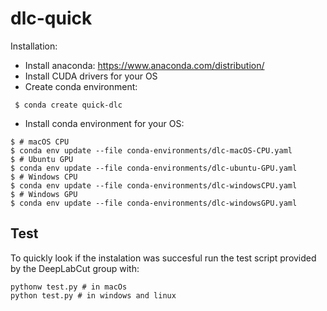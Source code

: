 # dlc-quick
Installation:

- Install anaconda:
https://www.anaconda.com/distribution/
- Install CUDA drivers for your OS 
- Create conda environment:
```
 $ conda create quick-dlc 
```
- Install conda environment for your OS:
```
$ # macOS CPU
$ conda env update --file conda-environments/dlc-macOS-CPU.yaml
$ # Ubuntu GPU
$ conda env update --file conda-environments/dlc-ubuntu-GPU.yaml
$ # Windows CPU
$ conda env update --file conda-environments/dlc-windowsCPU.yaml
$ # Windows GPU
$ conda env update --file conda-environments/dlc-windowsGPU.yaml
``` 

## Test

To quickly look if the instalation was succesful run the test script provided
by the DeepLabCut group with:
```
pythonw test.py # in macOs
python test.py # in windows and linux
```